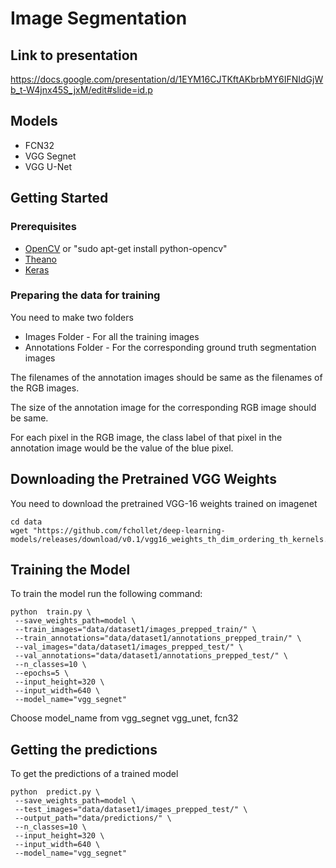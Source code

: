 # Image Segmentation

## Link to presentation
https://docs.google.com/presentation/d/1EYM16CJTKftAKbrbMY6IFNIdGjWb_t-W4jnx45S_jxM/edit#slide=id.p

## Models

* FCN32
* VGG Segnet
* VGG U-Net

## Getting Started

### Prerequisites

* [OpenCV](https://docs.opencv.org/trunk/d7/d9f/tutorial_linux_install.html)
or "sudo apt-get install python-opencv"
* [Theano](http://theano.readthedocs.io/en/latest/install.html)
* [Keras](https://keras.io/#installation)


### Preparing the data for training

You need to make two folders

*  Images Folder - For all the training images
* Annotations Folder - For the corresponding ground truth segmentation images

The filenames of the annotation images should be same as the filenames of the RGB images.

The size of the annotation image for the corresponding RGB image should be same.

For each pixel in the RGB image, the class label of that pixel in the annotation image would be the value of the blue pixel.

## Downloading the Pretrained VGG Weights

You need to download the pretrained VGG-16 weights trained on imagenet

```shell
cd data
wget "https://github.com/fchollet/deep-learning-models/releases/download/v0.1/vgg16_weights_th_dim_ordering_th_kernels.h5"
```



## Training the Model

To train the model run the following command:

```shell
python  train.py \
 --save_weights_path=model \
 --train_images="data/dataset1/images_prepped_train/" \
 --train_annotations="data/dataset1/annotations_prepped_train/" \
 --val_images="data/dataset1/images_prepped_test/" \
 --val_annotations="data/dataset1/annotations_prepped_test/" \
 --n_classes=10 \
 --epochs=5 \
 --input_height=320 \
 --input_width=640 \
 --model_name="vgg_segnet"
```

Choose model_name from vgg_segnet  vgg_unet, fcn32

## Getting the predictions

To get the predictions of a trained model

```shell
python  predict.py \
 --save_weights_path=model \
 --test_images="data/dataset1/images_prepped_test/" \
 --output_path="data/predictions/" \
 --n_classes=10 \
 --input_height=320 \
 --input_width=640 \
 --model_name="vgg_segnet"
```
